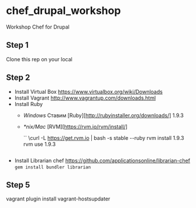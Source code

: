 chef_drupal_workshop
====================

Workshop Chef for Drupal

## Step 1

Clone this rep on your local

## Step 2

* Install Virtual Box https://www.virtualbox.org/wiki/Downloads
* Install Vagrant http://www.vagrantup.com/downloads.html
* Install Ruby 
  * *Windows* Ставим [Ruby][http://rubyinstaller.org/downloads/] 1.9.3
  * *\*nix/Mac* [RVM][https://rvm.io/rvm/install/]

      ``
          \curl -L https://get.rvm.io | bash -s stable --ruby
          rvm install 1.9.3
          rvm use 1.9.3
       ```
* Install Librarian chef https://github.com/applicationsonline/librarian-chef
       `gem install bundler librarian`


## Step 5

vagrant plugin install vagrant-hostsupdater
